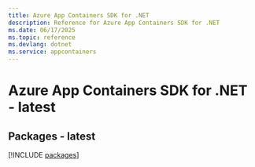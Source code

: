 ```yaml
---
title: Azure App Containers SDK for .NET
description: Reference for Azure App Containers SDK for .NET
ms.date: 06/17/2025
ms.topic: reference
ms.devlang: dotnet
ms.service: appcontainers
---
```

# Azure App Containers SDK for .NET - latest
## Packages - latest
[!INCLUDE [packages](app-containers-index.md)]